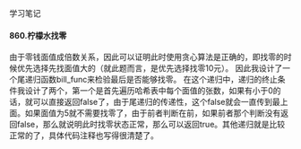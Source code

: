 学习笔记
#### 860.柠檬水找零
由于零钱面值成倍数关系，因此可以证明此时使用贪心算法是正确的，即找零的时候优先选择先找面值大的（就此题而言，是优先选择找零10元）。
因此我设计了一个尾递归函数bill_func来检验最后是否能够找零。
在这个递归中，递归的终止条件我设计了两个，第一个是首先遍历哈希表中每个面值的张数，如果有小于0的话，就可以直接返回false了，由于尾递归的传递性，这个false就会一直传到最上面。如果面值为5就不需要找零了，由于前者判断在前，如果前者那个判断没有返回false，那么就说明此时找零状态正常，那么可以返回true。其他递归就是比较正常的了，具体代码注释也写得很清楚了。